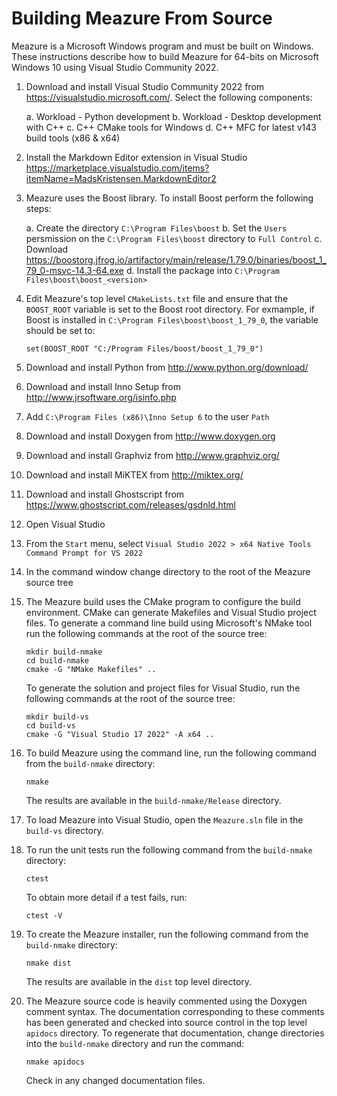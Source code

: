 # Building Meazure From Source

Meazure is a Microsoft Windows program and must be built on Windows. These
instructions describe how to build Meazure for 64-bits on Microsoft Windows
10 using Visual Studio Community 2022.

1. Download and install Visual Studio Community 2022 from <https://visualstudio.microsoft.com/>.
   Select the following components:

   a. Workload - Python development
   b. Workload - Desktop development with C++
   c. C++ CMake tools for Windows
   d. C++ MFC for latest v143 build tools (x86 & x64)

2. Install the Markdown Editor extension in Visual Studio
   <https://marketplace.visualstudio.com/items?itemName=MadsKristensen.MarkdownEditor2>

3. Meazure uses the Boost library. To install Boost perform the following steps:

   a. Create the directory `C:\Program Files\boost`
   b. Set the `Users` persmission on the `C:\Program Files\boost` directory to `Full Control`
   c. Download <https://boostorg.jfrog.io/artifactory/main/release/1.79.0/binaries/boost_1_79_0-msvc-14.3-64.exe>
   d. Install the package into `C:\Program Files\boost\boost_<version>`

4. Edit Meazure's top level `CMakeLists.txt` file and ensure that the `BOOST_ROOT` variable is set to the
   Boost root directory. For exmample, if Boost is installed in `C:\Program Files\boost\boost_1_79_0`, the
   variable should be set to:
   ```
   set(BOOST_ROOT "C:/Program Files/boost/boost_1_79_0")
   ```

5. Download and install Python from <http://www.python.org/download/>

6. Download and install Inno Setup from <http://www.jrsoftware.org/isinfo.php>

7. Add `C:\Program Files (x86)\Inno Setup 6` to the user `Path`

8. Download and install Doxygen from <http://www.doxygen.org>

9. Download and install Graphviz from <http://www.graphviz.org/>

10. Download and install MiKTEX from <http://miktex.org/>

11. Download and install Ghostscript from <https://www.ghostscript.com/releases/gsdnld.html>

12. Open Visual Studio

13. From the `Start` menu, select `Visual Studio 2022 > x64 Native Tools Command Prompt for VS 2022`

14. In the command window change directory to the root of the Meazure source tree

15. The Meazure build uses the CMake program to configure the build environment.
    CMake can generate Makefiles and Visual Studio project files. To generate
    a command line build using Microsoft's NMake tool run the following commands at the
    root of the source tree:
    ```
    mkdir build-nmake
    cd build-nmake
    cmake -G "NMake Makefiles" ..
    ```
    To generate the solution and project files for Visual Studio, run the following commands
    at the root of the source tree:
    ```
    mkdir build-vs
    cd build-vs
    cmake -G "Visual Studio 17 2022" -A x64 ..
    ```

16. To build Meazure using the command line, run the following command from the `build-nmake`
    directory:
    ```
    nmake
    ```
    The results are available in the `build-nmake/Release` directory.

17. To load Meazure into Visual Studio, open the `Meazure.sln` file
    in the `build-vs` directory.

18. To run the unit tests run the following command from the `build-nmake` directory:
    ```
    ctest
    ```
    To obtain more detail if a test fails, run:
    ```
    ctest -V
    ```

19. To create the Meazure installer, run the following command from the `build-nmake` directory:
    ```
    nmake dist
    ```

    The results are available in the `dist` top level directory.

20. The Meazure source code is heavily commented using the Doxygen comment
    syntax. The documentation corresponding to these comments has been
    generated and checked into source control in the top level `apidocs` directory. To
    regenerate that documentation, change directories into the `build-nmake`
    directory and run the command:
    ```
    nmake apidocs
    ```

    Check in any changed documentation files.
  